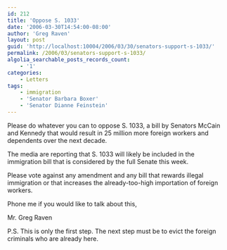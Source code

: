 ```yaml
---
id: 212
title: 'Oppose S. 1033'
date: '2006-03-30T14:54:00-08:00'
author: 'Greg Raven'
layout: post
guid: 'http://localhost:10004/2006/03/30/senators-support-s-1033/'
permalink: /2006/03/senators-support-s-1033/
algolia_searchable_posts_records_count:
    - '1'
categories:
    - Letters
tags:
    - immigration
    - 'Senator Barbara Boxer'
    - 'Senator Dianne Feinstein'
---
```


Please do whatever you can to oppose S. 1033, a bill by Senators McCain and Kennedy that would result in 25 million more foreign workers and dependents over the next decade.  
  
The media are reporting that S. 1033 will likely be included in the immigration bill that is considered by the full Senate this week.

Please vote against any amendment and any bill that rewards illegal immigration or that increases the already-too-high importation of foreign workers.

Phone me if you would like to talk about this,

Mr. Greg Raven

P.S. This is only the first step. The next step must be to evict the foreign criminals who are already here.